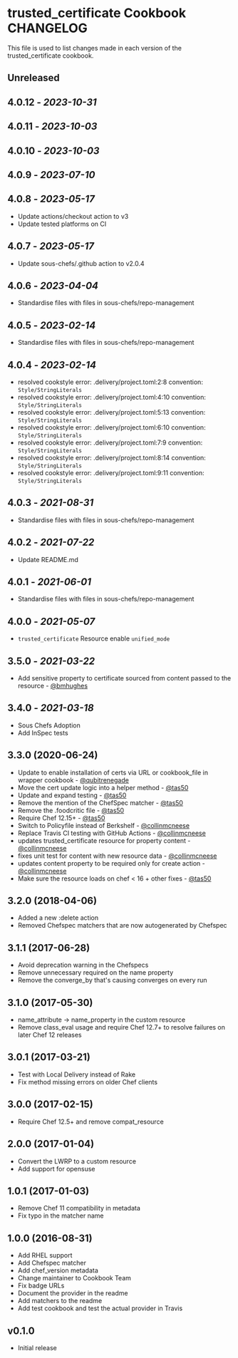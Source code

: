 # trusted_certificate Cookbook CHANGELOG

This file is used to list changes made in each version of the trusted_certificate cookbook.

## Unreleased

## 4.0.12 - *2023-10-31*

## 4.0.11 - *2023-10-03*

## 4.0.10 - *2023-10-03*

## 4.0.9 - *2023-07-10*

## 4.0.8 - *2023-05-17*

- Update actions/checkout action to v3
- Update tested platforms on CI

## 4.0.7 - *2023-05-17*

- Update sous-chefs/.github action to v2.0.4

## 4.0.6 - *2023-04-04*

- Standardise files with files in sous-chefs/repo-management

## 4.0.5 - *2023-02-14*

- Standardise files with files in sous-chefs/repo-management

## 4.0.4 - *2023-02-14*

- resolved cookstyle error: .delivery/project.toml:2:8 convention: `Style/StringLiterals`
- resolved cookstyle error: .delivery/project.toml:4:10 convention: `Style/StringLiterals`
- resolved cookstyle error: .delivery/project.toml:5:13 convention: `Style/StringLiterals`
- resolved cookstyle error: .delivery/project.toml:6:10 convention: `Style/StringLiterals`
- resolved cookstyle error: .delivery/project.toml:7:9 convention: `Style/StringLiterals`
- resolved cookstyle error: .delivery/project.toml:8:14 convention: `Style/StringLiterals`
- resolved cookstyle error: .delivery/project.toml:9:11 convention: `Style/StringLiterals`

## 4.0.3 - *2021-08-31*

- Standardise files with files in sous-chefs/repo-management

## 4.0.2 - *2021-07-22*

- Update README.md

## 4.0.1 - *2021-06-01*

- Standardise files with files in sous-chefs/repo-management

## 4.0.0 - *2021-05-07*

- `trusted_certificate` Resource enable `unified_mode`

## 3.5.0 - *2021-03-22*

- Add sensitive property to certificate sourced from content passed to the resource - [@bmhughes](https://github.com/bmhughes)

## 3.4.0 - *2021-03-18*

- Sous Chefs Adoption
- Add InSpec tests

## 3.3.0 (2020-06-24)

- Update to enable installation of certs via URL or cookbook_file in wrapper cookbook - [@qubitrenegade](https://github.com/qubitrenegade)
- Move the cert update logic into a helper method - [@tas50](https://github.com/tas50)
- Update and expand testing - [@tas50](https://github.com/tas50)
- Remove the mention of the ChefSpec matcher - [@tas50](https://github.com/tas50)
- Remove the .foodcritic file - [@tas50](https://github.com/tas50)
- Require Chef 12.15+ - [@tas50](https://github.com/tas50)
- Switch to Policyfile instead of Berkshelf - [@collinmcneese](https://github.com/collinmcneese)
- Replace Travis CI testing with GitHub Actions - [@collinmcneese](https://github.com/collinmcneese)
- updates trusted_certificate resource for property content - [@collinmcneese](https://github.com/collinmcneese)
- fixes unit test for content with new resource data - [@collinmcneese](https://github.com/collinmcneese)
- updates content property to be required only for create action - [@collinmcneese](https://github.com/collinmcneese)
- Make sure the resource loads on chef < 16 + other fixes - [@tas50](https://github.com/tas50)

## 3.2.0 (2018-04-06)

- Added a new :delete action
- Removed Chefspec matchers that are now autogenerated by Chefspec

## 3.1.1 (2017-06-28)

- Avoid deprecation warning in the Chefspecs
- Remove unnecessary required on the name property
- Remove the converge_by that's causing converges on every run

## 3.1.0 (2017-05-30)

- name_attribute -> name_property in the custom resource
- Remove class_eval usage and require Chef 12.7+ to resolve failures on later Chef 12 releases

## 3.0.1 (2017-03-21)

- Test with Local Delivery instead of Rake
- Fix method missing errors on older Chef clients

## 3.0.0 (2017-02-15)

- Require Chef 12.5+ and remove compat_resource

## 2.0.0 (2017-01-04)

- Convert the LWRP to a custom resource
- Add support for opensuse

## 1.0.1 (2017-01-03)

- Remove Chef 11 compatibility in metadata
- Fix typo in the matcher name

## 1.0.0 (2016-08-31)

- Add RHEL support
- Add Chefspec matcher
- Add chef_version metadata
- Change maintainer to Cookbook Team
- Fix badge URLs
- Document the provider in the readme
- Add matchers to the readme
- Add test cookbook and test the actual provider in Travis

## v0.1.0

- Initial release
